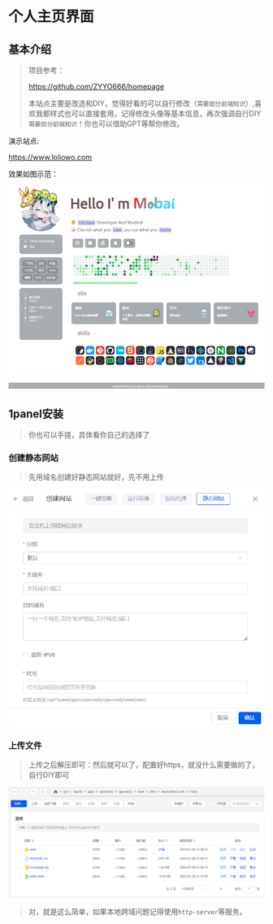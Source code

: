 # 个人主页界面

## 基本介绍

> 项目参考：
>
> https://github.com/ZYYO666/homepage
>
> 本站点主要是改造和DIY，觉得好看的可以自行修改（`需要部分前端知识`）,喜欢我都样式也可以直接套用，记得修改头像等基本信息，再次强调自行DIY`需要部分前端知识`！你也可以借助GPT等帮你修改。

演示站点:

https://www.loliowo.com

效果如图示范：

![image-20240708224946406](./images/image-20240708224946406.png)

## 1panel安装

> 你也可以手搓，具体看你自己的选择了

### 创建静态网站

> 先用域名创建好静态网站就好，先不用上传

![image-20240708231041047](./images/image-20240708231041047.png)

### 上传文件

> 上传之后解压即可：然后就可以了，配置好https，就没什么需要做的了，自行DIY即可

![image-20240708231404527](./images/image-20240708231404527.png)	

> 对，就是这么简单，如果本地跨域问题记得使用`http-server`等服务。
